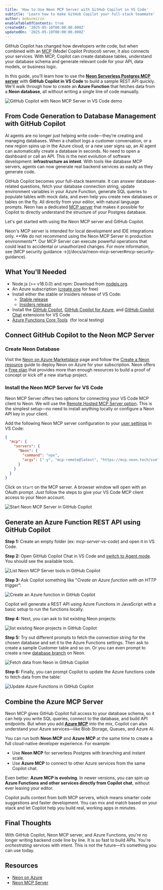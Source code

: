 ```yaml
---
title: 'How to Use Neon MCP Server with GitHub Copilot in VS Code'
subtitle: 'Learn how to make GitHub Copilot your full-stack teammate'
author: boburmirzo
enableTableOfContents: true
createdAt: '2025-05-10T00:00:00.000Z'
updatedOn: '2025-05-10T00:00:00.000Z'
---
```


GitHub Copilot has changed how developers write code, but when combined with an [MCP](https://modelcontextprotocol.io/) (Model Copilot Protocol) server, it also connects your services. With MCP, Copilot can create database tables, understand your database schema and generate relevant code for your API, data models, or business logic.

In this guide, you'll learn how to use the [**Neon Serverless Postgres MCP server**](https://github.com/neondatabase-labs/mcp-server-neon) with **GitHub Copilot in VS Code** to build a sample REST API quickly. We'll walk through how to create an **Azure Function** that fetches data from a **Neon database**, all without writing a single line of code manually.

![GitHub Copilot with Neon MCP Server in VS Code demo](/docs/guides/github-copilot-neon-mcp-server/github-copilot-with-neon-mcp-server-demo.gif)

## From Code Generation to Database Management with GitHub Copilot

AI agents are no longer just helping write code—they’re creating and managing databases. When a chatbot logs a customer conversation, or a new region spins up in the Azure cloud, or a new user signs up, an AI agent can automatically create a database in seconds. No need to open a dashboard or call an API. This is the next evolution of software development: **infrastructure as intent**. With tools like database MCP servers, agents can now generate real backend services as easily as they generate code.

GitHub Copilot becomes your full-stack teammate. It can answer database-related questions, fetch your database connection string, update environment variables in your Azure Function, generate SQL queries to populate tables with mock data, and even help you create new databases or tables on the fly. All directly from your editor, with natural language prompts. Neon has a dedicated [MCP server](https://github.com/neondatabase-labs/mcp-server-neon) that makes it possible for Copilot to directly understand the structure of your Postgres database.

Let's get started with using the Neon MCP server and GitHub Copilot.

<Admonition type="warning" title="MCP Security Considerations">
Neon's MCP server is intended for local development and IDE integrations only. **We do not recommend using the Neon MCP Server in production environments**. Our MCP Server can execute powerful operations that could lead to accidental or unauthorized changes. For more information, see [MCP security guidance →](/docs/ai/neon-mcp-server#mcp-security-guidance).
</Admonition>

## What You'll Needed

- Node.js (>= v18.0.0) and npm: Download from [nodejs.org](https://nodejs.org/).
- An Azure subscription ([create one](https://azure.microsoft.com/free/cognitive-services) for free)
- Install either the stable or Insiders release of VS Code:
  - [Stable release](https://code.visualstudio.com/download)
  - [Insiders release](https://code.visualstudio.com/insiders)
- Install the [GitHub Copilot](https://marketplace.visualstudio.com/items?itemName=GitHub.copilot), [GitHub Copilot for Azure](https://marketplace.visualstudio.com/items?itemName=ms-azuretools.vscode-azure-github-copilot), and [GitHub Copilot Chat](https://marketplace.visualstudio.com/items?itemName=GitHub.copilot-chat) extensions for VS Code
- [Azure Functions Core Tools](https://learn.microsoft.com/en-us/azure/azure-functions/functions-run-local?tabs=macos%2Cisolated-process%2Cnode-v4%2Cpython-v2%2Chttp-trigger%2Ccontainer-apps&pivots=programming-language-csharp)  (for local testing)

## Connect GitHub Copilot to the Neon MCP Server

### **Create Neon Database**

Visit the [Neon on Azure Marketplace](https://portal.azure.com/#view/Azure_Marketplace_Neon/NeonCreateResource.ReactView) page and follow the [Create a Neon resource](/docs/azure/azure-deploy#create-a-neon-resource) guide to deploy Neon on Azure for your subscription. Neon offers a [Free plan](/pricing) that provides more than enough resources to build a proof of concept or kick off a new startup project.

### Install the Neon MCP Server for VS Code

Neon MCP Server offers two options for connecting your VS Code MCP client to Neon. We will use the [Remote Hosted MCP Server option](https://github.com/neondatabase-labs/mcp-server-neon?tab=readme-ov-file#option-1-remote-hosted-mcp-server-preview). This is the simplest setup—no need to install anything locally or configure a Neon API key in your client.

Add the following Neon MCP server configuration to your [user settings](https://code.visualstudio.com/docs/copilot/chat/mcp-servers#_add-an-mcp-server-to-your-user-settings) in VS Code:

```json
{
  "mcp": {
    "servers": {
      "Neon": {
        "command": "npx",
        "args": ["-y", "mcp-remote@latest", "https://mcp.neon.tech/sse"]
      }
    }
  }
}
```

Click on `Start` on the MCP server. A browser window will open with an OAuth prompt. Just follow the steps to give your VS Code MCP client access to your Neon account.

![Start Neon MCP Server in GitHub Copilot](/docs/guides/github-copilot-neon-mcp-server/github-copilot-start-neon-mcp-server.png)

## Generate an Azure Function REST API using GitHub Copilot

**Step 1:** Create an empty folder (ex: *mcp-server-vs-code*) and open it in VS Code.

**Step 2:** Open GitHub Copilot Chat in VS Code and [switch to Agent mode](https://code.visualstudio.com/docs/copilot/chat/chat-agent-mode). You should see the available tools.

![List Neon MCP Server tools in GitHub Copilot](/docs/guides/github-copilot-neon-mcp-server/github-copilot-neon-mcp-server-tools.png)

**Step 3:** Ask Copilot something like "_Create an Azure function with an HTTP trigger_”:

![Create an Azure function in GitHub Copilot](/docs/guides/github-copilot-neon-mcp-server/github-copilot-create-azure-functions.png)

Copilot will generate a REST API using Azure Functions in JavaScript with a basic setup to run the functions locally.

**Step 4:** Next, you can ask to list existing Neon projects:

![list existing Neon projects in GitHub Copilot](/docs/guides/github-copilot-neon-mcp-server/github-copilot-list-neon-mcp-server-tools.png)

**Step 5:** Try out different prompts to fetch the connection string for the chosen database and set it to the Azure Functions settings. Then ask to create a sample Customer table and so on. Or you can even prompt to create a new [database branch](/docs/introduction/branching) on Neon.

![Fetch data from Neon in GitHub Copilot](/docs/guides/github-copilot-neon-mcp-server/github-copilot-fetch-neon-connection-string.png)

**Step 6:** Finally, you can prompt Copilot to update the Azure functions code to fetch data from the table:

![Update Azure Functions in GitHub Copilot](/docs/guides/github-copilot-neon-mcp-server/github-copilot-update-azure-functions.png)

## Combine the Azure MCP Server

Neon MCP gives GitHub Copilot full access to your database schema, so it can help you write SQL queries, connect to the database, and build API endpoints. But when you add **[Azure MCP](https://github.com/Azure/azure-mcp?tab=readme-ov-file)** into the mix, Copilot can also understand your Azure services—like Blob Storage, Queues, and Azure AI.

You can run both **Neon MCP** and **Azure MCP** at the same time to create a full cloud-native developer experience. For example:

- Use **Neon MCP** for serverless Postgres with branching and instant scale.
- Use **Azure MCP** to connect to other Azure services from the same Copilot chat.

Even better: **Azure MCP is evolving**. In newer versions, you can spin up **Azure Functions and other services directly from Copilot chat**, without ever leaving your editor.

Copilot pulls context from both MCP servers, which means smarter code suggestions and faster development. You can mix and match based on your stack and let Copilot help you build real, working apps in minutes.

## Final Thoughts

With GitHub Copilot, Neon MCP server, and Azure Functions, you're no longer writing backend code line by line. It is so fast to build APIs. You're _orchestrating_ services with intent. This is not the future—it’s something you can use today.

## Resources

- [Neon on Azure](/docs/manage/azure)
- [Neon MCP Server](/docs/ai/neon-mcp-server)

<NeedHelp />

